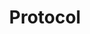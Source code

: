 ---
layout: sdk.html.hbs
title: Protocol
description: Protocol objects documentation
order: 500
algolia: true
---